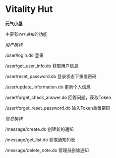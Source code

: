 # Vitality Hut
**元气小屋**

主要有`协作`,`通知`的功能


_用户模块_

/user/login.do                      登录

/user/get_user_info.do              获取用户信息

/user/reset_password.do             登录状态下重置密码

/user/update_information.do         更新个人信息

/user/forget_check_answer.do        回答问题，获取Token

/user/forget_reset_password.do      输入Token重置密码


_信息模块_

/message/create.do                  创建新的通知             
                                
/message/get_list.do                获取通知列表

/message/delete_note.do             管理员删除通知



